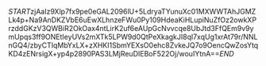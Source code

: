 $START$zjAaIz9Xlp7fx9pe0eGAL2096lU+5LdryaTYunuXc01MXWWTAhJGMZLk4p+Na9AnDKZVbE6uEwXLhnzeFWu0Py109HdeaKiHLupiNuZfOz2owkXPrzddGKzV3QWBiR2OkOax4ntLirK2uf6eAUpGcNvvcqe8UbJtd3FfQEm9v9ymUpqs3ff9ONEtIeyUVs2mXTk5LPW9d0QtPeXkagkJI8ql7xqUg1xrAt79r/NNLnGQ4/zbyCTIqMbYxLX+zXHKI1SbmYEXsO0ehc8ZvkeJQ7o9OencQwZosYtqKD4zENrsigX+yp4p2890PAS3LMjReuDIEBoF522Oj/wouIYtnA==$END$